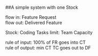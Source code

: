 ##A simple system with one Stock

flow in:  Feature Request  
flow out: Delivered Feature  

Stock: Coding Tasks 
limit: Team Capacity 

rule of input: 100% of FR goes into CT  
rule of output: min CT TC goes out to DF 

